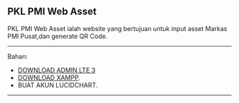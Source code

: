PKL PMI Web Asset
-------------------------------------------------------------------------------------------------------------------------------------------------------------------------

PKL PMI Web Asset ialah website yang bertujuan untuk input asset Markas PMI Pusat,dan generate QR Code.

-------------------------------------------------------------------------------------------------------------------------------------------------------------------------


Bahan: 
- [DOWNLOAD ADMIN LTE 3](https://github.com/AnandaRauf/AdminLTE)
- [DOWNLOAD XAMPP]().
- BUAT AKUN LUCIDCHART.

-------------------------------------------------------------------------------------------------------------------------------------------------------------------------
